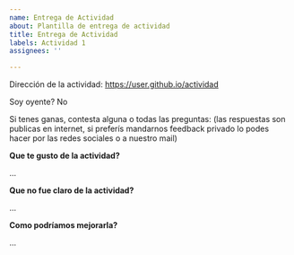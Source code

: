 ```yaml
---
name: Entrega de Actividad
about: Plantilla de entrega de actividad
title: Entrega de Actividad
labels: Actividad 1
assignees: ''

---
```


Dirección de la actividad: https://user.github.io/actividad

Soy oyente? No

Si tenes ganas, contesta alguna o todas las preguntas: (las respuestas son publicas en internet, si preferís mandarnos feedback privado lo podes hacer por las redes sociales o a nuestro mail)

**Que te gusto de la actividad?**

...

**Que no fue claro de la actividad?**

...

**Como podríamos mejorarla?**

...
